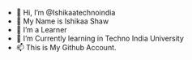 - 👋 Hi, I’m @Ishikaatechnoindia
- 👀 My Name is Ishikaa Shaw
- 🌱 I’m a Learner
- 💞️ I’m Currently learning in Techno India University
- 📫 This is My Github Account.


<!---
Ishikaatechnoindia/Ishikaatechnoindia is a ✨ special ✨ repository because its `README.md` (this file) appears on your GitHub profile.
You can click the Preview link to take a look at your changes.
--->
